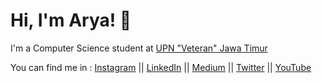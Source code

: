 # Hi, I'm Arya! 👋

I'm a Computer Science student at [UPN "Veteran" Jawa Timur](https://upnjatim.ac.id)

You can find me in :
[Instagram](https://www.instagram.com/arryaaas/?hl=en) || 
[LinkedIn](https://www.linkedin.com/in/mochammad-arya-salsabila) ||
[Medium](https://arryaaas.medium.com) ||
[Twitter](https://twitter.com/Arryaaas) ||
[YouTube](https://www.youtube.com/channel/UCjnykzOYu-miKRLTpt62hjg)

<!--
**arryaaas/arryaaas** is a ✨ _special_ ✨ repository because its `README.md` (this file) appears on your GitHub profile.

Here are some ideas to get you started:

- 🔭 I’m currently working on ...
- 🌱 I’m currently learning ...
- 👯 I’m looking to collaborate on ...
- 🤔 I’m looking for help with ...
- 💬 Ask me about ...
- 📫 How to reach me: ...
- 😄 Pronouns: ...
- ⚡ Fun fact: ...
-->
